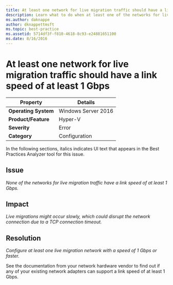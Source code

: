 ```yaml
---
title: At least one network for live migration traffic should have a link speed of at least 1 Gbps
description: Learn what to do when at least one of the networks for live migration traffic have a link speed of at least 1 Gbps.
ms.author: daknappe
author: dknappettmsft
ms.topic: best-practice
ms.assetid: 5714df3f-f810-4618-8c93-e24881651100
ms.date: 8/16/2016
---
```

# At least one network for live migration traffic should have a link speed of at least 1 Gbps



|Property|Details|
|-|-|
|**Operating System**|Windows Server 2016|
|**Product/Feature**|Hyper-V|
|**Severity**|Error|
|**Category**|Configuration|

In the following sections, italics indicates UI text that appears in the Best Practices Analyzer tool for this issue.

## Issue
*None of the networks for live migration traffic have a link speed of at least 1 Gbps.*

## Impact
*Live migrations might occur slowly, which could disrupt the network connection due to a TCP connection timeout.*

## Resolution
*Configure at least one live migration network with a speed of 1 Gbps or faster.*

See the documentation from your network hardware vendor to find out if any of your existing network adapters can support a link speed of at least 1 Gbps.





